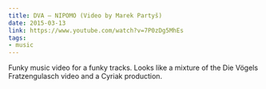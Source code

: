 ```yaml
---
title: DVA – NIPOMO (Video by Marek Partyš)
date: 2015-03-13
link: https://www.youtube.com/watch?v=7P0zDg5MhEs
tags:
- music
---
```

Funky music video for a funky tracks. Looks like a mixture of the Die Vögels Fratzengulasch video and a Cyriak production.
